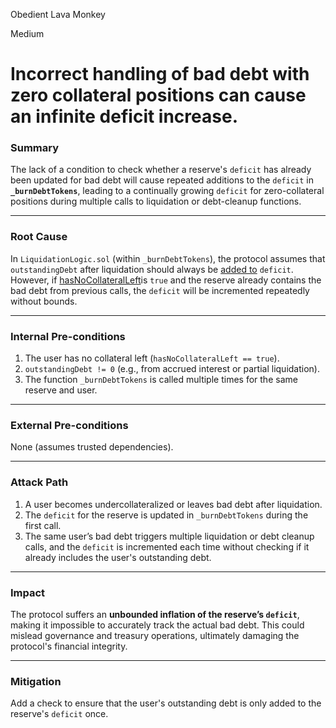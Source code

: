 Obedient Lava Monkey

Medium

# Incorrect handling of bad debt with zero collateral positions can cause an infinite deficit increase.

### **Summary**  
The lack of a condition to check whether a reserve's `deficit` has already been updated for bad debt will cause repeated additions to the `deficit` in **`_burnDebtTokens`**, leading to a continually growing `deficit` for zero-collateral positions during multiple calls to liquidation or debt-cleanup functions.

---

### **Root Cause**  
In `LiquidationLogic.sol` (within `_burnDebtTokens`), the protocol assumes that `outstandingDebt` after liquidation should always be [added to](https://github.com/sherlock-audit/2025-01-aave-v3-3/blob/main/aave-v3-origin/src/contracts/protocol/libraries/logic/LiquidationLogic.sol#L580) `deficit`. However, if [hasNoCollateralLeft](https://github.com/sherlock-audit/2025-01-aave-v3-3/blob/main/aave-v3-origin/src/contracts/protocol/libraries/logic/LiquidationLogic.sol#L552)is `true` and the reserve already contains the bad debt from previous calls, the `deficit` will be incremented repeatedly without bounds.

---

### **Internal Pre-conditions**  
1. The user has no collateral left (`hasNoCollateralLeft == true`).
2. `outstandingDebt != 0` (e.g., from accrued interest or partial liquidation).
3. The function `_burnDebtTokens` is called multiple times for the same reserve and user.

---

### **External Pre-conditions**  
None (assumes trusted dependencies).

---

### **Attack Path**  
1. A user becomes undercollateralized or leaves bad debt after liquidation.  
2. The `deficit` for the reserve is updated in `_burnDebtTokens` during the first call.  
3. The same user’s bad debt triggers multiple liquidation or debt cleanup calls, and the `deficit` is incremented each time without checking if it already includes the user's outstanding debt.  

---

### **Impact**  
The protocol suffers an **unbounded inflation of the reserve’s `deficit`**, making it impossible to accurately track the actual bad debt. This could mislead governance and treasury operations, ultimately damaging the protocol's financial integrity.

---

### **Mitigation**  
Add a check to ensure that the user's outstanding debt is only added to the reserve's `deficit` once.